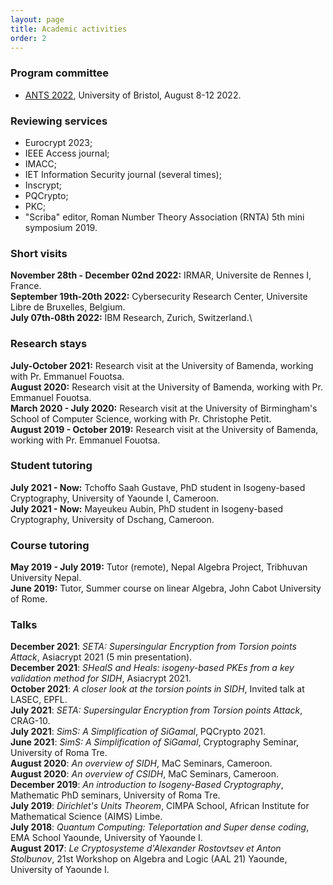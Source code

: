 ```yaml
---
layout: page
title: Academic activities
order: 2
---
```


### Program committee

- [ANTS 2022](https://people.maths.bris.ac.uk/~jb12407/ANTS-XV/index.html), University of Bristol, August 8-12 2022. 

### Reviewing services

- Eurocrypt 2023;
- IEEE Access journal; 
- IMACC;
- IET Information Security journal (several times);
- Inscrypt;
- PQCrypto;
- PKC;
- "Scriba" editor, Roman Number Theory Association (RNTA) 5th mini symposium  2019. 


### Short visits

**November 28th - December 02nd 2022:** IRMAR, Universite de Rennes I, France.\
**September 19th-20th 2022:** Cybersecurity Research Center, Universite Libre de Bruxelles, Belgium.\
**July 07th-08th 2022:** IBM Research, Zurich, Switzerland.\

### Research stays

**July-October 2021:** Research visit at the University of Bamenda, working with Pr. Emmanuel Fouotsa.\
**August 2020:** Research visit at the University of Bamenda, working with Pr. Emmanuel Fouotsa.\
**March 2020 - July 2020:** Research visit at the University of Birmingham's School of Computer Science, working with Pr. Christophe Petit.\
**August 2019 - October 2019:** Research visit at the University of Bamenda, working with Pr. Emmanuel Fouotsa.

### Student tutoring

**July 2021 - Now:** Tchoffo Saah Gustave, PhD student in Isogeny-based Cryptography, University of Yaounde I, Cameroon.\
**July 2021 - Now:** Mayeukeu Aubin, PhD student in Isogeny-based Cryptography, University of Dschang, Cameroon.

### Course tutoring

**May 2019 - July 2019:** Tutor (remote), Nepal Algebra Project, Tribhuvan University Nepal.\
**June 2019:** Tutor, Summer course on linear Algebra, John Cabot University of Rome.

### Talks 
**December 2021**: *SETA: Supersingular Encryption from Torsion points Attack*,  Asiacrypt 2021 (5 min presentation).\
**December 2021**: *SHealS and Heals: isogeny-based PKEs from a key validation method for SIDH*, Asiacrypt 2021.\
**October 2021**: *A closer look at the torsion points in SIDH*, Invited talk at LASEC, EPFL.\
**July 2021**: *SETA: Supersingular Encryption from Torsion points Attack*, CRAG-10.\
**July 2021**: *SimS: A Simplification of SiGamal*, PQCrypto 2021.\
**June 2021**: *SimS: A Simplification of SiGamal*, Cryptography Seminar, University of Roma Tre.\
**August 2020**: *An overview of SIDH*, MaC Seminars, Cameroon.\
**August 2020**: *An overview of CSIDH*, MaC Seminars, Cameroon.\
**December 2019**: *An introduction to Isogeny-Based Cryptography*, Mathematic PhD seminars, University of Roma Tre.\
**July 2019**: *Dirichlet's Units Theorem*, CIMPA School, African Institute for Mathematical Science (AIMS) Limbe.\
**July 2018**: *Quantum Computing: Teleportation and Super dense coding*, EMA School Yaounde, University of Yaounde I.\
**August 2017**: *Le  Cryptosysteme d'Alexander Rostovtsev et Anton Stolbunov*, 21st Workshop on Algebra and Logic (AAL 21) Yaounde, University of Yaounde I.
